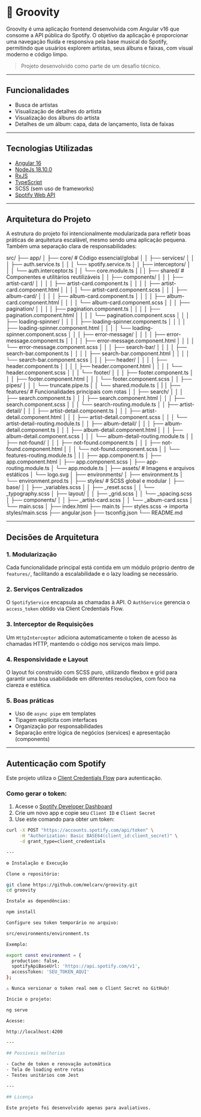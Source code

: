 # 🎵 Groovity

Groovity é uma aplicação frontend desenvolvida com Angular v16 que consome a API pública do Spotify. O objetivo da aplicação é proporcionar uma navegação fluida e responsiva pela base musical do Spotify, permitindo que usuários explorem artistas, seus álbuns e faixas, com visual moderno e código limpo.

> Projeto desenvolvido como parte de um desafio técnico.

---

## Funcionalidades

- Busca de artistas
- Visualização de detalhes do artista
- Visualização dos álbuns do artista
- Detalhes de um álbum: capa, data de lançamento, lista de faixas

---

## Tecnologias Utilizadas

- [Angular 16](https://angular.io/)
- [NodeJs 18.10.0](https://nodejs.org/pt)
- [RxJS](https://rxjs.dev/)
- [TypeScript](https://www.typescriptlang.org/)
- SCSS (sem uso de frameworks)
- [Spotify Web API](https://developer.spotify.com/documentation/web-api/)

---

## Arquitetura do Projeto

A estrutura do projeto foi intencionalmente modularizada para refletir boas práticas de arquitetura escalável, mesmo sendo uma aplicação pequena. Também uma separação clara de responsabilidades:

src/
├── app/
│   ├── core/                              # Código essencial/global
│   │   ├── services/
│   │   │   ├── auth.service.ts
│   │   │   └── spotify.service.ts
│   │   ├── interceptors/
│   │   │   └── auth.interceptor.ts
│   │   └── core.module.ts
│   | 
│   ├── shared/                            # Componentes e utilitários reutilizáveis
│   │   ├── components/
│   │   │   ├── artist-card/
│   │   │   │   ├── artist-card.component.ts
│   │   │   │   ├── artist-card.component.html
│   │   │   │   └── artist-card.component.scss
│   │   │   ├── album-card/
│   │   │   │   ├── album-card.component.ts
│   │   │   │   ├── album-card.component.html
│   │   │   │   └── album-card.component.scss
│   │   │   ├── pagination/
│   │   │   │   ├── pagination.component.ts
│   │   │   │   ├── pagination.component.html
│   │   │   │   └── pagination.component.scss
│   │   │   ├── loading-spinner/
│   │   │   │   ├── loading-spinner.component.ts
│   │   │   │   ├── loading-spinner.component.html
│   │   │   │   └── loading-spinner.component.scss
│   │   │   ├── error-message/
│   │   │   │   ├── error-message.component.ts
│   │   │   │   ├── error-message.component.html
│   │   │   │   └── error-message.component.scss
│   │   │   ├── search-bar/
│   │   │   │   ├── search-bar.component.ts
│   │   │   │   ├── search-bar.component.html
│   │   │   │   └── search-bar.component.scss
│   │   │   ├── header/
│   │   │   │   ├── header.component.ts
│   │   │   │   ├── header.component.html
│   │   │   │   └── header.component.scss
│   │   │   └── footer/
│   │   │       ├── footer.component.ts
│   │   │       ├── footer.component.html
│   │   │       └── footer.component.scss
│   │   ├── pipes/
│   │   │   └── truncate.pipe.ts
│   │   └── shared.module.ts
│   |
│   ├── features/                          # Funcionalidades principais com rotas
│   │   ├── search/
│   │   │   ├── search.component.ts
│   │   │   ├── search.component.html
│   │   │   ├── search.component.scss
│   │   │   └── search-routing.module.ts
│   │   ├── artist-detail/
│   │   │   ├── artist-detail.component.ts
│   │   │   ├── artist-detail.component.html
│   │   │   ├── artist-detail.component.scss
│   │   │   └── artist-detail-routing.module.ts
│   │   ├── album-detail/
│   │   │   ├── album-detail.component.ts
│   │   │   ├── album-detail.component.html
│   │   │   ├── album-detail.component.scss
│   │   │   └── album-detail-routing.module.ts
│   │   ├── not-found/
│   │   │   ├── not-found.component.ts
│   │   │   ├── not-found.component.html
│   │   │   └── not-found.component.scss
│   │   └── features-routing.module.ts
│   |
│   ├── app.component.ts
│   ├── app.component.html
│   ├── app.component.scss
│   ├── app-routing.module.ts
│   └── app.module.ts
│
├── assets/                                # Imagens e arquivos estáticos
│   └── logo.svg
│
├── environments/
│   ├── environment.ts
│   └── environment.prod.ts
│
├── styles/                                # SCSS global e modular
│   ├── base/
│   │   ├── _variables.scss
│   │   ├── _reset.scss
│   │   └── _typography.scss
│   ├── layout/
│   │   ├── _grid.scss
│   │   └── _spacing.scss
│   ├── components/
│   │   ├── _artist-card.scss
│   │   └── _album-card.scss
│   └── main.scss
│
├── index.html
├── main.ts
├── styles.scss → importa styles/main.scss
├── angular.json
├── tsconfig.json
└── README.md

---

## Decisões de Arquitetura

### 1. **Modularização**
Cada funcionalidade principal está contida em um módulo próprio dentro de `features/`, facilitando a escalabilidade e o lazy loading se necessário.

### 2. **Serviços Centralizados**
O `SpotifyService` encapsula as chamadas à API. O `AuthService` gerencia o `access_token` obtido via Client Credentials Flow.

### 3. **Interceptor de Requisições**
Um `HttpInterceptor` adiciona automaticamente o token de acesso às chamadas HTTP, mantendo o código nos serviços mais limpo.

### 4. **Responsividade e Layout**
O layout foi construído com SCSS puro, utilizando flexbox e grid para garantir uma boa usabilidade em diferentes resoluções, com foco na clareza e estética.

### 5. **Boas práticas**
- Uso de `async pipe` em templates
- Tipagem explícita com interfaces
- Organização por responsabilidades
- Separação entre lógica de negócios (services) e apresentação (components)

---

## Autenticação com Spotify

Este projeto utiliza o [Client Credentials Flow](https://developer.spotify.com/documentation/web-api/tutorials/client-credentials-flow) para autenticação.

### Como gerar o token:

1. Acesse o [Spotify Developer Dashboard](https://developer.spotify.com/dashboard/)
2. Crie um novo app e copie seu `Client ID` e `Client Secret`
3. Use este comando para obter um token:
```bash
curl -X POST "https://accounts.spotify.com/api/token" \
     -H "Authorization: Basic BASE64(client_id:client_secret)" \
     -d grant_type=client_credentials

---

⚙️ Instalação e Execução

Clone o repositório:

git clone https://github.com/melcarv/groovity.git
cd groovity

Instale as dependências:

npm install

Configure seu token temporário no arquivo:

src/environments/environment.ts

Exemplo:

export const environment = {
  production: false,
  spotifyApiBaseUrl: 'https://api.spotify.com/v1',
  accessToken: 'SEU_TOKEN_AQUI'
};

⚠️ Nunca versionar o token real nem o Client Secret no GitHub!

Inicie o projeto:

ng serve

Acesse:

http://localhost:4200

---

## Possiveis melhorias

- Cache de token e renovação automática
- Tela de loading entre rotas
- Testes unitários com Jest

---

## Licença

Este projeto foi desenvolvido apenas para avaliativos.